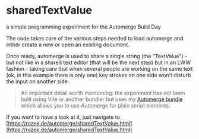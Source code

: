 # sharedTextValue #

a simple programming experiment for the Automerge Build Day

The code takes care of the various steps needed to load automerge and either create a new or open an existing document.

Once ready, automerge is used to share a single string (the "TextValue") - but not like in a shared text editor (that will be the next step) but in an LWW fashion - taking care that when several people are working on the same text (ok, in this example there is only one) key strokes on one side won't disturb the input on another side.

> An important detail worth mentioning: the experiment has not been built using Vite or another bundler but uses my [Automerge bundle](https://github.com/rozek/automerge-bundle) which allows you to use Automerge for plain script elements.

If you want to have a look at it, just navigate to [https://rozek.de/automerge/sharedTextValue.html](https://rozek.de/automerge/sharedTextValue.html)
